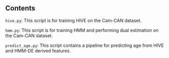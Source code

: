 ## Contents
```hive.py```: This script is for training HIVE on the Cam-CAN dataset.

```hmm.py```: This script is for training HMM and performing dual estimation on the Cam-CAN dataset.

```predict_age.py```: This script contains a pipeline for predicting age from HIVE and HMM-DE derived features.